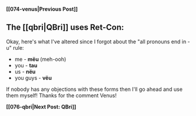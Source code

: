 **[[074-venus|Previous Post]]**
## The [[qbri|QBri]] uses Ret-Con:

Okay, here's what I've altered since I forgot about the "all pronouns end in -u" rule:

* me - **mëu** (meh-ooh)
* you - **tau**
* us - **nëu**
* you guys - **vëu**

If nobody has any objections with these forms then I'll go ahead and use them myself! Thanks for the comment Venus!

**[[076-qbri|Next Post: QBri]]**
